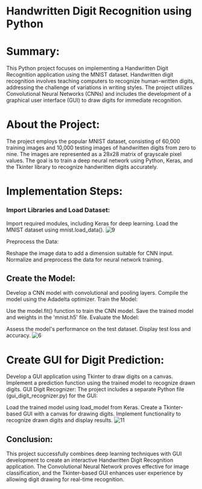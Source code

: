 # Handwritten Digit Recognition using Python
# Summary:
This Python project focuses on implementing a Handwritten Digit Recognition application using the MNIST dataset. 
Handwritten digit recognition involves teaching computers to recognize human-written digits, addressing the challenge of variations in writing styles. 
The project utilizes Convolutional Neural Networks (CNNs) and includes the development of a graphical user interface (GUI) to draw digits for immediate recognition.

# About the Project:
The project employs the popular MNIST dataset, consisting of 60,000 training images and 10,000 testing images of handwritten digits from zero to nine. 
The images are represented as a 28x28 matrix of grayscale pixel values. The goal is to train a deep neural network using Python, Keras, and the Tkinter 
library to recognize handwritten digits accurately.

# Implementation Steps:
### Import Libraries and Load Dataset:

Import required modules, including Keras for deep learning.
Load the MNIST dataset using mnist.load_data().
![9](https://github.com/DataNomadX/Handwritten-Digit-Recognition-using-Python/assets/154113751/aafc4f4f-c4ba-4e8c-812e-638154bae4b4)

Preprocess the Data:

Reshape the image data to add a dimension suitable for CNN input.
Normalize and preprocess the data for neural network training.
## Create the Model:

Develop a CNN model with convolutional and pooling layers.
Compile the model using the Adadelta optimizer.
Train the Model:

Use the model.fit() function to train the CNN model.
Save the trained model and weights in the 'mnist.h5' file.
Evaluate the Model:

Assess the model's performance on the test dataset.
Display test loss and accuracy.
![6](https://github.com/DataNomadX/Handwritten-Digit-Recognition-using-Python/assets/154113751/c09e39c6-34f0-46e8-bb0b-89b226ab6f60)

# Create GUI for Digit Prediction:

Develop a GUI application using Tkinter to draw digits on a canvas.
Implement a prediction function using the trained model to recognize drawn digits.
GUI Digit Recognizer:
The project includes a separate Python file (gui_digit_recognizer.py) for the GUI:

Load the trained model using load_model from Keras.
Create a Tkinter-based GUI with a canvas for drawing digits.
Implement functionality to recognize drawn digits and display results.
![11](https://github.com/DataNomadX/Handwritten-Digit-Recognition-using-Python/assets/154113751/145e4831-e170-491b-b70a-238df857b512)

## Conclusion:
This project successfully combines deep learning techniques with GUI development to create an interactive Handwritten Digit Recognition application.
The Convolutional Neural Network proves effective for image classification, and the Tkinter-based GUI enhances user experience by allowing digit drawing for real-time recognition.
